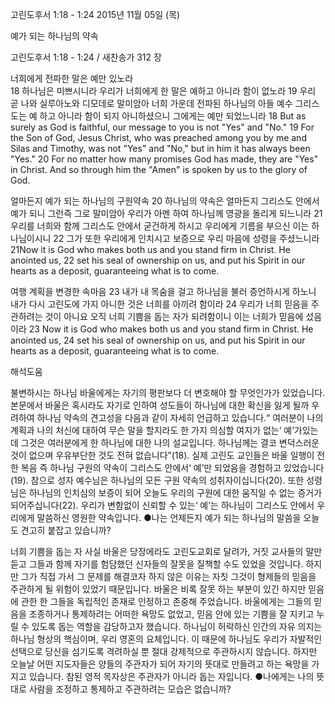 고린도후서 1:18 - 1:24 
2015년 11월 05일 (목)

예가 되는 하나님의 약속



고린도후서 1:18 - 1:24 / 새찬송가 312 장


너희에게 전파한 말은 예만 있노라   
18 하나님은 미쁘시니라 우리가 너희에게 한 말은 예하고 아니라 함이 없노라 19 우리 곧 나와 실루아노와 디모데로 말미암아 너희 가운데 전파된 하나님의 아들 예수 그리스도는 예 하고 아니라 함이 되지 아니하셨으니 그에게는 예만 되었느니라 
18 But as surely as God is faithful, our message to you is not "Yes" and "No." 19 For the Son of God, Jesus Christ, who was preached among you by me and Silas and Timothy, was not "Yes" and "No," but in him it has always been "Yes." 20 For no matter how many promises God has made, they are "Yes" in Christ. And so through him the "Amen" is spoken by us to the glory of God. 

얼마든지 예가 되는 하나님의 구원약속
20 하나님의 약속은 얼마든지 그리스도 안에서 예가 되니 그런즉 그로 말미암아 우리가 아멘 하여 하나님께 영광을 돌리게 되느니라 
21 우리를 너희와 함께 그리스도 안에서 굳건하게 하시고 우리에게 기름을 부으신 이는 하나님이시니 22 그가 또한 우리에게 인치시고 보증으로 우리 마음에 성령을 주셨느니라 
21Now it is God who makes both us and you stand firm in Christ. He anointed us, 22 set his seal of ownership on us, and put his Spirit in our hearts as a deposit, guaranteeing what is to come. 

여행 계획을 변경한 속마음
23 내가 내 목숨을 걸고 하나님을 불러 증언하시게 하노니 내가 다시 고린도에 가지 아니한 것은 너희를 아끼려 함이라 24 우리가 너희 믿음을 주관하려는 것이 아니요 오직 너희 기쁨을 돕는 자가 되려함이니 이는 너희가 믿음에 섰음이라
23 Now it is God who makes both us and you stand firm in Christ. He anointed us, 24 set his seal of ownership on us, and put his Spirit in our hearts as a deposit, guaranteeing what is to come.

해석도움





불변하시는 하나님 
바울에게는 자기의 평판보다 더 변호해야 할 무엇인가가 있었습니다. 본문에서 바울은 혹시라도 자기로 인하여 성도들이 하나님에 대한 확신을 잃게 될까 우려하여 하나님 약속의 견고성을 다음과 같이 자세히 언급하고 있습니다.“ 여러분이 나의 계획과 나의 처신에 대하여 무슨 말을 할지라도 한 가지 의심할 여지가 없는‘ 예’가있는데 그것은 여러분에게 한 하나님에 대한 나의 설교입니다. 하나님께는 결코 변덕스러운 것이 없으며 우유부단한 것도 전혀 없습니다”(18). 실제 고린도 교인들은 바울 일행이 전한 복음 즉 하나님 구원의 약속이 그리스도 안에서‘ 예’만 되었음을 경험하고 있었습니다(19). 참으로 성자 예수님은 하나님의 모든 구원 약속의 성취자이십니다(20). 또한 성령님은 하나님의 인치심의 보증이 되어 오늘도 우리의 구원에 대한 움직일 수 없는 증거가 되어주십니다(22). 우리가 변함없이 신뢰할 수 있는‘ 예’는 하나님이 그리스도 안에서 우리에게 말씀하신 영원한 약속입니다.
●나는 언제든지 예가 되는 하나님의 말씀을 오늘도 견고히 붙잡고 있습니까? 

너희 기쁨을 돕는 자 
사실 바울은 당장에라도 고린도교회로 달려가, 거짓 교사들의 말만 듣고 그들과 함께 자기를 험담했던 신자들의 잘못을 질책할 수도 있었을 것입니다. 하지만 그가 직접 가서 그 문제를 해결코자 하지 않은 이유는 자칫 그것이 형제들의 믿음을 주관하게 될 위험이 있었기 때문입니다. 바울은 비록 잘못 하는 부분이 있긴 하지만 믿음에 관한 한 그들을 독립적인 존재로 인정하고 존중해 주었습니다. 바울에게는 그들의 믿음을 조종하거나 통제하려는 어떠한 욕망도 없었고, 믿음 안에 있는 기쁨을 잘 지키고 누릴 수 있도록 돕는 역할을 감당하고자 했습니다. 하나님이 허락하신 인간의 자유 의지는 하나님 형상의 핵심이며, 우리 영혼의 요체입니다. 이 때문에 하나님도 우리가 자발적인 선택으로 당신을 섬기도록 격려하실 뿐 절대 강제적으로 주관하시지 않습니다. 하지만 오늘날 어떤 지도자들은 양들의 주관자가 되어 자기의 뜻대로 만들려고 하는 욕망을 가지고 있습니다. 참된 영적 목자상은 주관자가 아니라 돕는 자입니다.
●나에게는 나의 뜻대로 사람을 조정하고 통제하고 주관하려는 모습은 없습니까?